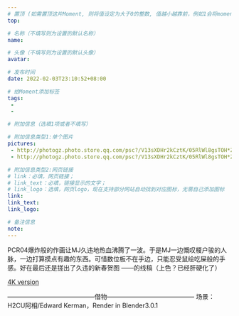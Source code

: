 ```yaml
---
# 置顶 (如需置顶这片Moment, 则将值设定为大于0的整数, 值越小越靠前，例如1会将moment放在最顶端)
top: 

# 名称（不填写则为设置的默认名称）
name: 

# 头像（不填写则为设置的默认头像）
avatar:

# 发布时间
date: 2022-02-03T23:10:52+08:00

# 给Moment添加标签
tags:
 -
 -

# 附加信息（选填1项或者不填写）

# 附加信息类型1:单个图片
pictures:
 - http://photogz.photo.store.qq.com/psc?/V13sXDHr2kCztK/05RlWl8gsTOH*Z17MtCBzLy5PRBtagcj6ccH0CNIgdz6W4s*z*v0TwAmn4Qi7bKj.k33S0cr1IpEJFTVBR4pdA!!/b&bo=UAPaAlAD2gIRADc!
 - http://photogz.photo.store.qq.com/psc?/V13sXDHr2kCztK/05RlWl8gsTOH*Z17MtCBzAA2Li*JEOAIwfXY91roqTwoKj3PBMTH9Ui4xpFzZvfOFHxH5PoWSlkhsB5QBDxLFg!!/b&bo=QAaEA0AGhAMRADc!

# 附加信息类型2:网页链接
# link：必填，网页链接；
# link_text：必填，链接显示的文字；
# link_logo：选填，网页logo，现在支持部分网站自动找到对应图标，无需自己添加图标
link:
link_text:
link_logo:

# 备注信息
note:
---
```


PCR04爆炸般的作画让MJ久违地热血沸腾了一波。于是MJ一边慨叹榎户骏的人脉，一边打算摸点有趣的东西。可惜数位板不在手边，只能忍受鼠绘吃屎般的手感。好在最后还是搓出了久违的新春贺图
——的线稿（上色？已经肝硬化了）

[4K version](https://static01.imgkr.com/temp/3b5c325e2ff24fc187cac192b4fa9613.png)

——————————————借物——————————————
场景：H2CU阿相/Edward Kerman，Render in Blender3.0.1
